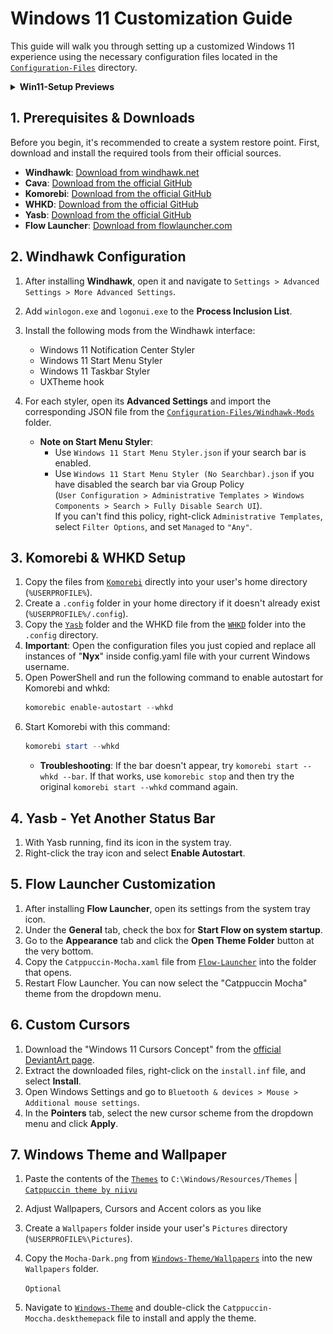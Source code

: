 # Windows 11 Customization Guide

This guide will walk you through setting up a customized Windows 11 experience using the necessary configuration files located in the [`Configuration-Files`](./Configuration-Files) directory.

<details>
  <summary><b>Win11-Setup Previews</b></summary>

  <img src="./Images/Desktop.png" alt="Desktop" style="max-width:420px;">  
  <img src="./Images/Flow.png" alt="Flow" style="max-width:420px;">  
  <img src="./Images/Start-Notifications.png" alt="Start Notifications" style="max-width:420px;">  
  <img src="./Images/Window.png" alt="Window" style="max-width:420px;">  
  <img src="./Images/Windows.png" alt="Windows" style="max-width:420px;">

</details>

## 1. Prerequisites & Downloads

Before you begin, it's recommended to create a system restore point. First, download and install the required tools from their official sources.

*   **Windhawk**: [Download from windhawk.net](https://windhawk.net)
*   **Cava**: [Download from the official GitHub](https://github.com/karlstav/cava)
*   **Komorebi**: [Download from the official GitHub](https://github.com/LGUG2Z/komorebi)
*   **WHKD**: [Download from the official GitHub](https://github.com/LGUG2Z/whkd)
*   **Yasb**: [Download from the official GitHub](https://github.com/amnweb/yasb)
*   **Flow Launcher**: [Download from flowlauncher.com](https://www.flowlauncher.com)

## 2. Windhawk Configuration

1.  After installing **Windhawk**, open it and navigate to `Settings > Advanced Settings > More Advanced Settings`.
2.  Add `winlogon.exe` and `logonui.exe` to the **Process Inclusion List**.
3.  Install the following mods from the Windhawk interface:
    *   Windows 11 Notification Center Styler
    *   Windows 11 Start Menu Styler
    *   Windows 11 Taskbar Styler
    *   UXTheme hook
4.  For each styler, open its **Advanced Settings** and import the corresponding JSON file from the [`Configuration-Files/Windhawk-Mods`](./Configuration-Files/Windhawk-Mods) folder.

    *   **Note on Start Menu Styler**:
        *   Use `Windows 11 Start Menu Styler.json` if your search bar is enabled.
        *   Use `Windows 11 Start Menu Styler (No Searchbar).json` if you have disabled the search bar via Group Policy  
            (`User Configuration > Administrative Templates > Windows Components > Search > Fully Disable Search UI`).  
            If you can't find this policy, right-click `Administrative Templates`, select `Filter Options`, and set `Managed` to `"Any"`.

## 3. Komorebi & WHKD Setup

1.  Copy the files from [`Komorebi`](./Configuration-Files/Komorebi) directly into your user's home directory (`%USERPROFILE%`).
2.  Create a `.config` folder in your home directory if it doesn't already exist (`%USERPROFILE%/.config`).
3.  Copy the [`Yasb`](./Configuration-Files/Yasb) folder and the WHKD file from the [`WHKD`](./Configuration-Files/WHKD) folder into the `.config` directory.
4.  **Important**: Open the configuration files you just copied and replace all instances of "**Nyx**" inside config.yaml file with your current Windows username.
5.  Open PowerShell and run the following command to enable autostart for Komorebi and whkd:
    ```powershell
    komorebic enable-autostart --whkd
    ```
6.  Start Komorebi with this command:
    ```powershell
    komorebi start --whkd
    ```
    *   **Troubleshooting**: If the bar doesn't appear, try `komorebi start --whkd --bar`. If that works, use `komorebic stop` and then try the original `komorebi start --whkd` command again.

## 4. Yasb - Yet Another Status Bar

1.  With Yasb running, find its icon in the system tray.
2.  Right-click the tray icon and select **Enable Autostart**.

## 5. Flow Launcher Customization

1.  After installing **Flow Launcher**, open its settings from the system tray icon.
2.  Under the **General** tab, check the box for **Start Flow on system startup**.
3.  Go to the **Appearance** tab and click the **Open Theme Folder** button at the very bottom.
4.  Copy the `Catppuccin-Mocha.xaml` file from [`Flow-Launcher`](./Configuration-Files/Flow-Launcher) into the folder that opens.
5.  Restart Flow Launcher. You can now select the "Catppuccin Mocha" theme from the dropdown menu.

## 6. Custom Cursors

1.  Download the "Windows 11 Cursors Concept" from the [official DeviantArt page](https://www.deviantart.com/jepricreations/art/Windows-11-Cursors-Concept-886489356).
2.  Extract the downloaded files, right-click on the `install.inf` file, and select **Install**.
3.  Open Windows Settings and go to `Bluetooth & devices > Mouse > Additional mouse settings`.
4.  In the **Pointers** tab, select the new cursor scheme from the dropdown menu and click **Apply**.

## 7. Windows Theme and Wallpaper

1.  Paste the contents of the [`Themes`](Configuration-Files/Windows-Theme/C/Windows/Resources/Themes) to `C:\Windows/Resources/Themes` | [`Catppuccin theme by niivu`](https://www.deviantart.com/niivu/art/Catppuccin-for-Windows-11-1076249390)
2.  Adjust Wallpapers, Cursors and Accent colors as you like
3.  Create a `Wallpapers` folder inside your user's `Pictures` directory (`%USERPROFILE%\Pictures`).
4.  Copy the `Mocha-Dark.png` from [`Windows-Theme/Wallpapers`](./Configuration-Files/Windows-Theme/Wallpapers) into the new `Wallpapers` folder.  

    `Optional`
3.  Navigate to [`Windows-Theme`](./Configuration-Files/Windows-Theme) and double-click the `Catppuccin-Moccha.deskthemepack` file to install and apply the theme.